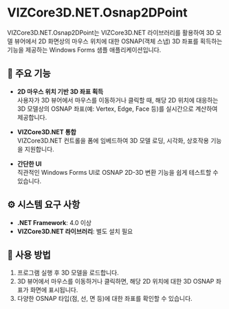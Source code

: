 ﻿# VIZCore3D.NET.Osnap2DPoint

VIZCore3D.NET.Osnap2DPoint는 VIZCore3D.NET 라이브러리를 활용하여 3D 모델 뷰어에서 2D 화면상의 마우스 위치에 대한 OSNAP(객체 스냅) 3D 좌표를 획득하는 기능을 제공하는 Windows Forms 샘플 애플리케이션입니다.

## 🧩 주요 기능

- **2D 마우스 위치 기반 3D 좌표 획득**  
  사용자가 3D 뷰어에서 마우스를 이동하거나 클릭할 때, 해당 2D 위치에 대응하는 3D 모델상의 OSNAP 좌표(예: Vertex, Edge, Face 등)를 실시간으로 계산하여 제공합니다.

- **VIZCore3D.NET 통합**  
  VIZCore3D.NET 컨트롤을 폼에 임베드하여 3D 모델 로딩, 시각화, 상호작용 기능을 지원합니다.

- **간단한 UI**  
  직관적인 Windows Forms UI로 OSNAP 2D-3D 변환 기능을 쉽게 테스트할 수 있습니다.

## ⚙️ 시스템 요구 사항

- **.NET Framework**: 4.0 이상
- **VIZCore3D.NET 라이브러리**: 별도 설치 필요

## 🚀 사용 방법

1. 프로그램 실행 후 3D 모델을 로드합니다.
2. 3D 뷰어에서 마우스를 이동하거나 클릭하면, 해당 2D 위치에 대한 3D OSNAP 좌표가 화면에 표시됩니다.
3. 다양한 OSNAP 타입(점, 선, 면 등)에 대한 좌표를 확인할 수 있습니다.

